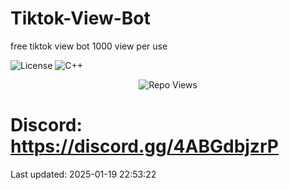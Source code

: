 # Tiktok-View-Bot
free tiktok view bot 1000 view per use

![License](https://img.shields.io/badge/License-MIT-blue.svg)
![C++](https://img.shields.io/badge/Language-python-blue)
<p align="center"> <img src="https://komarev.com/ghpvc/?username=5k-omar&label=Repo%20views&color=0e75b6&style=flat" alt="Repo Views" /> </p>

# Discord: https://discord.gg/4ABGdbjzrP


Last updated: 2025-01-19 22:53:22
